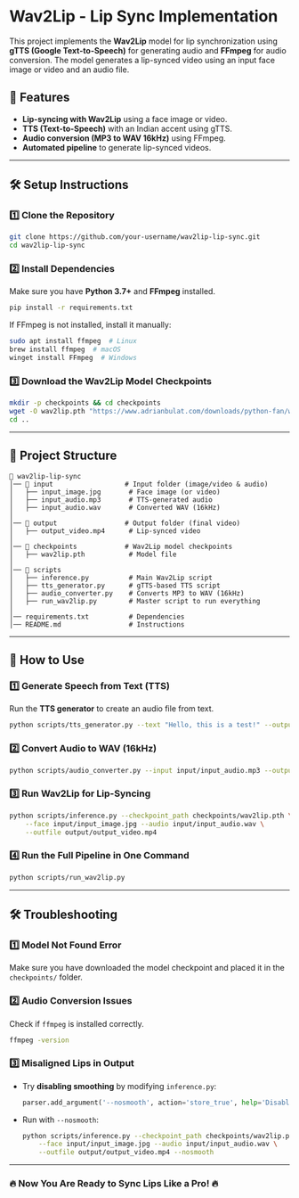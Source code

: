 # Wav2Lip - Lip Sync Implementation

This project implements the **Wav2Lip** model for lip synchronization using **gTTS (Google Text-to-Speech)** for generating audio and **FFmpeg** for audio conversion. The model generates a lip-synced video using an input face image or video and an audio file.

## 📌 Features
- **Lip-syncing with Wav2Lip** using a face image or video.
- **TTS (Text-to-Speech)** with an Indian accent using gTTS.
- **Audio conversion (MP3 to WAV 16kHz)** using FFmpeg.
- **Automated pipeline** to generate lip-synced videos.

---

## 🛠️ Setup Instructions

### 1️⃣ **Clone the Repository**
```bash
git clone https://github.com/your-username/wav2lip-lip-sync.git
cd wav2lip-lip-sync
```

### 2️⃣ **Install Dependencies**
Make sure you have **Python 3.7+** and **FFmpeg** installed.
```bash
pip install -r requirements.txt
```

If FFmpeg is not installed, install it manually:
```bash
sudo apt install ffmpeg  # Linux
brew install ffmpeg  # macOS
winget install FFmpeg  # Windows
```

### 3️⃣ **Download the Wav2Lip Model Checkpoints**
```bash
mkdir -p checkpoints && cd checkpoints
wget -O wav2lip.pth "https://www.adrianbulat.com/downloads/python-fan/wav2lip.pth"
cd ..
```

---

## 📂 Project Structure
```
📂 wav2lip-lip-sync
│── 📂 input                  # Input folder (image/video & audio)
│   ├── input_image.jpg       # Face image (or video)
│   ├── input_audio.mp3       # TTS-generated audio
│   ├── input_audio.wav       # Converted WAV (16kHz)
│
│── 📂 output                 # Output folder (final video)
│   ├── output_video.mp4      # Lip-synced video
│
│── 📂 checkpoints            # Wav2Lip model checkpoints
│   ├── wav2lip.pth           # Model file
│
│── 📂 scripts
│   ├── inference.py          # Main Wav2Lip script
│   ├── tts_generator.py      # gTTS-based TTS script
│   ├── audio_converter.py    # Converts MP3 to WAV (16kHz)
│   ├── run_wav2lip.py        # Master script to run everything
│
│── requirements.txt          # Dependencies
│── README.md                 # Instructions
```

---

## 🚀 How to Use

### 1️⃣ **Generate Speech from Text (TTS)**
Run the **TTS generator** to create an audio file from text.
```bash
python scripts/tts_generator.py --text "Hello, this is a test!" --output input/input_audio.mp3
```

### 2️⃣ **Convert Audio to WAV (16kHz)**
```bash
python scripts/audio_converter.py --input input/input_audio.mp3 --output input/input_audio.wav
```

### 3️⃣ **Run Wav2Lip for Lip-Syncing**
```bash
python scripts/inference.py --checkpoint_path checkpoints/wav2lip.pth \
    --face input/input_image.jpg --audio input/input_audio.wav \
    --outfile output/output_video.mp4
```

### 4️⃣ **Run the Full Pipeline in One Command**
```bash
python scripts/run_wav2lip.py
```

---

## 🛠️ Troubleshooting

### 1️⃣ **Model Not Found Error**
Make sure you have downloaded the model checkpoint and placed it in the `checkpoints/` folder.

### 2️⃣ **Audio Conversion Issues**
Check if `ffmpeg` is installed correctly.
```bash
ffmpeg -version
```

### 3️⃣ **Misaligned Lips in Output**
- Try **disabling smoothing** by modifying `inference.py`:
  ```python
  parser.add_argument('--nosmooth', action='store_true', help='Disable smoothing')
  ```
- Run with `--nosmooth`:
  ```bash
  python scripts/inference.py --checkpoint_path checkpoints/wav2lip.pth \
      --face input/input_image.jpg --audio input/input_audio.wav \
      --outfile output/output_video.mp4 --nosmooth
  ```

---






### 🔥 Now You Are Ready to Sync Lips Like a Pro! 🔥

